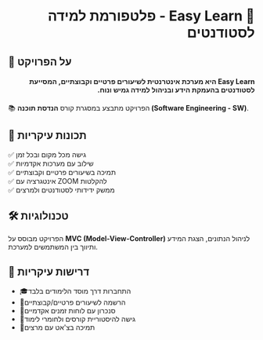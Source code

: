 <h1 dir="rtl">📘  Easy Learn - פלטפורמת למידה לסטודנטים</h1>

## 🎯 על הפרויקט

<h4 dir="rtl"> <b>Easy Learn</b> היא מערכת אינטרנטית לשיעורים פרטיים וקבוצתיים, המסייעת לסטודנטים בהעמקת הידע ובניהול למידה גמיש ונוח. </h4>

📚 הפרויקט מתבצע במסגרת קורס **הנדסת תוכנה (Software Engineering - SW)**.

## 🔹 תכונות עיקריות

✅ גישה מכל מקום ובכל זמן\
✅ שילוב עם מערכות אקדמיות\
✅ תמיכה בשיעורים פרטיים וקבוצתיים\
✅ אינטגרציה עם ZOOM להקלטות\
✅ ממשק ידידותי לסטודנטים ולמרצים

## 🛠️ טכנולוגיות

הפרויקט מבוסס על **MVC (Model-View-Controller)** לניהול הנתונים, הצגת המידע ותיווך בין המשתמשים למערכת.

## 📌 דרישות עיקריות

- 🎓התחברות דרך מוסד הלימודים בלבד 
- 📅הרשמה לשיעורים פרטיים/קבוצתיים 
- 📌סנכרון עם לוחות זמנים אקדמיים 
- 🎥גישה להיסטוריית קורסים ולחומרי לימוד 
- 💬תמיכה בצ'אט עם מרצים 



